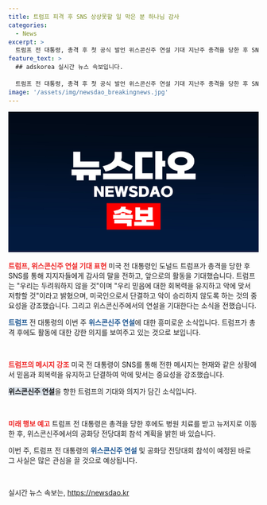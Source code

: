 ```yaml
---
title: 트럼프 피격 후 SNS 상상못할 일 막은 분 하나님 감사
categories:
  - News
excerpt: >
  트럼프 전 대통령, 총격 후 첫 공식 발언 위스콘신주 연설 기대 지난주 총격을 당한 후 SNS에 염려 기도에 감사하며 강하고 결연한 미국인으로서 결성을 강조. 위대한 우리나라에 연설할 기회 기대고 전했으며, 공화당 전당대회 참석 예정. 사건 관련 제보환영. [CBS노컷뉴스]
feature_text: >
  ## adskorea 실시간 뉴스 속보입니다.

  트럼프 전 대통령, 총격 후 첫 공식 발언 위스콘신주 연설 기대 지난주 총격을 당한 후 SNS에 염려 기도에 감사하며 강하고 결연한 미국인으로서 결성을 강조. 위대한 우리나라에 연설할 기회 기대고 전했으며, 공화당 전당대회 참석 예정. 사건 관련 제보환영. [CBS노컷뉴스]
image: '/assets/img/newsdao_breakingnews.jpg'
---
```


<p><img src="/assets/img/newsdao_breakingnews.jpg" alt="adskorea 속보" /></p>

<p><b><span style="color: #ee2323;">트럼프, 위스콘신주 연설 기대 표현</span></b>
미국 전 대통령인 도널드 트럼프가 총격을 당한 후 SNS를 통해 지지자들에게 감사의 말을 전하고, 앞으로의 활동을 기대했습니다. 트럼프는 "우리는 두려워하지 않을 것"이며 "우리 믿음에 대한 회복력을 유지하고 악에 맞서 저항할 것"이라고 밝혔으며, 미국인으로서 단결하고 악이 승리하지 않도록 하는 것의 중요성을 강조했습니다. 그리고 위스콘신주에서의 연설을 기대한다는 소식을 전했습니다.</p>

<p><b><span style="color: #1a5490;">트럼프</span></b> 전 대통령의 이번 주 <b><span style="color: #1a5490;">위스콘신주 연설</span></b>에 대한 흥미로운 소식입니다. 트럼프가 총격 후에도 활동에 대한 강한 의지를 보여주고 있는 것으로 보입니다.</p>

<p data-ke-size="size16">&nbsp;</p>

<p><b><span style="color: #ee2323;">트럼프의 메시지 강조</span></b>
미국 전 대통령이 SNS를 통해 전한 메시지는 현재와 같은 상황에서 믿음과 회복력을 유지하고 단결하여 악에 맞서는 중요성을 강조했습니다.</p>

<p><b><span style="background-color: #21538527;">위스콘신주 연설</span></b>을 향한 트럼프의 기대와 의지가 담긴 소식입니다.</p>

<p data-ke-size="size16">&nbsp;</p>

<p><b><span style="color: #ee2323;">미래 행보 예고</span></b>
트럼프 전 대통령은 총격을 당한 후에도 병원 치료를 받고 뉴저지로 이동한 후, 위스콘신주에서의 공화당 전당대회 참석 계획을 밝힌 바 있습니다. </p>

<p>이번 주, 트럼프 전 대통령의 <b><span style="color: #1a5490;">위스콘신주 연설</span></b> 및 공화당 전당대회 참석이 예정된 바로 그 사실은 많은 관심을 끌 것으로 예상됩니다.</p>

<p data-ke-size="size16">&nbsp;</p>
실시간 뉴스 속보는, <a href="https://newsdao.kr" rel="dofollow">https://newsdao.kr</a>


